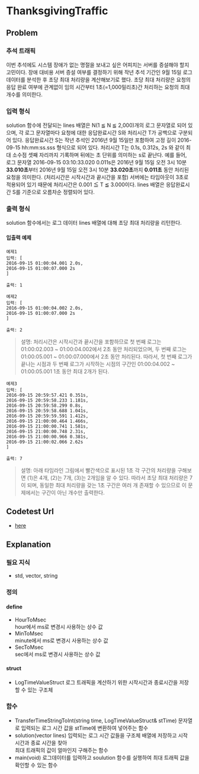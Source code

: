 # ThanksgivingTraffic
## Problem
### 추석 트래픽
이번 추석에도 시스템 장애가 없는 명절을 보내고 싶은 어피치는 서버를 증설해야 할지 고민이다. 장애 대비용 서버 증설 여부를 결정하기 위해 작년 추석 기간인 9월 15일 로그 데이터를 분석한 후 초당 최대 처리량을 계산해보기로 했다. 초당 최대 처리량은 요청의 응답 완료 여부에 관계없이 임의 시간부터 1초(=1,000밀리초)간 처리하는 요청의 최대 개수를 의미한다.
### 입력 형식
solution 함수에 전달되는 lines 배열은 N(1 ≦ N ≦ 2,000)개의 로그 문자열로 되어 있으며, 각 로그 문자열마다 요청에 대한 응답완료시간 S와 처리시간 T가 공백으로 구분되어 있다.
응답완료시간 S는 작년 추석인 2016년 9월 15일만 포함하여 고정 길이 2016-09-15 hh:mm:ss.sss 형식으로 되어 있다.
처리시간 T는 0.1s, 0.312s, 2s 와 같이 최대 소수점 셋째 자리까지 기록하며 뒤에는 초 단위를 의미하는 s로 끝난다.
예를 들어, 로그 문자열 2016-09-15 03:10:33.020 0.011s은 2016년 9월 15일 오전 3시 10분 **33.010초**부터 2016년 9월 15일 오전 3시 10분 **33.020초**까지 **0.011초** 동안 처리된 요청을 의미한다. (처리시간은 시작시간과 끝시간을 포함)
서버에는 타임아웃이 3초로 적용되어 있기 때문에 처리시간은 0.001 ≦ T ≦ 3.000이다.
lines 배열은 응답완료시간 S를 기준으로 오름차순 정렬되어 있다.
### 출력 형식
solution 함수에서는 로그 데이터 lines 배열에 대해 초당 최대 처리량을 리턴한다.
#### 입출력 예제
```
예제1
입력: [
2016-09-15 01:00:04.001 2.0s,
2016-09-15 01:00:07.000 2s
]

출력: 1
```

```
예제2
입력: [
2016-09-15 01:00:04.002 2.0s,
2016-09-15 01:00:07.000 2s
]

출력: 2
```

> 설명: 처리시간은 시작시간과 끝시간을 포함하므로
> 첫 번째 로그는 01:00:02.003 ~ 01:00:04.002에서 2초 동안 처리되었으며,
> 두 번째 로그는 01:00:05.001 ~ 01:00:07.000에서 2초 동안 처리된다.
> 따라서, 첫 번째 로그가 끝나는 시점과 두 번째 로그가 시작하는 시점의 구간인 01:00:04.002 ~ 01:00:05.001 1초 동안 최대 2개가 된다.

```
예제3
입력: [
2016-09-15 20:59:57.421 0.351s,
2016-09-15 20:59:58.233 1.181s,
2016-09-15 20:59:58.299 0.8s,
2016-09-15 20:59:58.688 1.041s,
2016-09-15 20:59:59.591 1.412s,
2016-09-15 21:00:00.464 1.466s,
2016-09-15 21:00:00.741 1.581s,
2016-09-15 21:00:00.748 2.31s,
2016-09-15 21:00:00.966 0.381s,
2016-09-15 21:00:02.066 2.62s
]

출력: 7
```

> 설명: 아래 타임라인 그림에서 빨간색으로 표시된 1초 각 구간의 처리량을 구해보면 (1)은 4개, (2)는 7개, (3)는 2개임을 알 수 있다. 따라서 초당 최대 처리량은 7이 되며, 동일한 최대 처리량을 갖는 1초 구간은 여러 개 존재할 수 있으므로 이 문제에서는 구간이 아닌 개수만 출력한다.

## Codetest Url
  - [here](<https://programmers.co.kr/learn/courses/30/lessons/17676>)
  
## Explanation
### 필요 지식
 - std, vector, string
### 정의
#### define
  - HourToMsec   
    hour에서 ms로 변경시 사용하는 상수 값
  - MinToMsec   
    minute에서 ms로 변경시 사용하는 상수 값
  - SecToMsec   
    sec에서 ms로 변경시 사용하는 상수 값
#### struct
  - LogTimeValueStruct
    로그 트래픽을 계산하기 위한 시작시간과 종료시간을 저장할 수 있는 구조체
### 함수
  - TransferTimeStringToInt(string time, LogTimeValueStruct& stTime)
    문자열로 입력되는 로그 시간 값을 stTime에 변환하여 넣어주는 함수
  - solution(vector<string> lines)
    입력되는 로그 시간 값들을 구조체 배열에 저장하고 시작 시간과 종료 시간을 찾아   
    최대 트래픽의 값이 얼마인지 구해주는 함수
  - main(void)
    로그데이터를 입력하고 soulution 함수를 실행하여 최대 트래픽 값을 확인할 수 있는 함수
